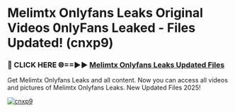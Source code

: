 # Melimtx Onlyfans Leaks Original Videos 0nlyFans Leaked - Files Updated! (cnxp9)

<h3>🔴 CLICK HERE 🌐==►► <a href="https://tinyurl.com/2wckxsce" rel="nofollow">Melimtx Onlyfans Leaks Updated Files</a></h3>

Get Melimtx Onlyfans Leaks and all content. Now you can access all videos and pictures of Melimtx Onlyfans Leaks. New Updated Files 2025!

[![cnxp9](https://i.imgur.com/AFduVYN.gif)](https://tinyurl.com/2wckxsce)
